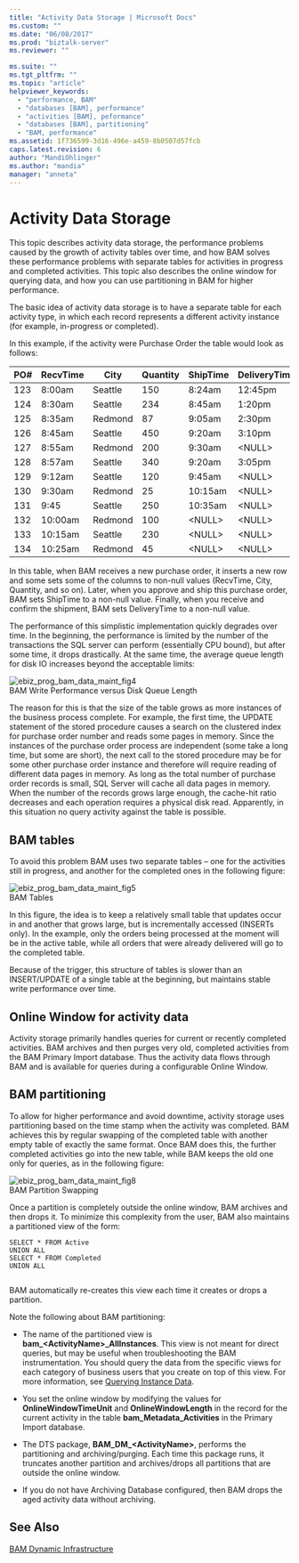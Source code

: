 ```yaml
---
title: "Activity Data Storage | Microsoft Docs"
ms.custom: ""
ms.date: "06/08/2017"
ms.prod: "biztalk-server"
ms.reviewer: ""

ms.suite: ""
ms.tgt_pltfrm: ""
ms.topic: "article"
helpviewer_keywords: 
  - "performance, BAM"
  - "databases [BAM], performance"
  - "activities [BAM], peformance"
  - "databases [BAM], partitioning"
  - "BAM, performance"
ms.assetid: 1f736599-3d16-496e-a459-8b0507d57fcb
caps.latest.revision: 6
author: "MandiOhlinger"
ms.author: "mandia"
manager: "anneta"
---
```

# Activity Data Storage
This topic describes activity data storage, the performance problems caused by the growth of activity tables over time, and how BAM solves these performance problems with separate tables for activities in progress and completed activities. This topic also describes the online window for querying data, and how you can use partitioning in BAM for higher performance.  
  
 The basic idea of activity data storage is to have a separate table for each activity type, in which each record represents a different activity instance (for example, in-progress or completed).  
  
 In this example, if the activity were Purchase Order the table would look as follows:  
  
|PO#|RecvTime|City|Quantity|ShipTime|DeliveryTime|  
|----------|--------------|----------|--------------|--------------|------------------|  
|123|8:00am|Seattle|150|8:24am|12:45pm|  
|124|8:30am|Seattle|234|8:45am|1:20pm|  
|125|8:35am|Redmond|87|9:05am|2:30pm|  
|126|8:45am|Seattle|450|9:20am|3:10pm|  
|127|8:55am|Redmond|200|9:30am|\<NULL\>|  
|128|8:57am|Seattle|340|9:20am|3:05pm|  
|129|9:12am|Seattle|120|9:45am|\<NULL\>|  
|130|9:30am|Redmond|25|10:15am|\<NULL\>|  
|131|9:45|Seattle|250|10:35am|\<NULL\>|  
|132|10:00am|Redmond|100|\<NULL\>|\<NULL\>|  
|133|10:15am|Seattle|230|\<NULL\>|\<NULL\>|  
|134|10:25am|Redmond|45|\<NULL\>|\<NULL\>|  
  
 In this table, when BAM receives a new purchase order, it inserts a new row and some sets some of the columns to non-null values (RecvTime, City, Quantity, and so on). Later, when you approve and ship this purchase order, BAM sets ShipTime to a non-null value. Finally, when you receive and confirm the shipment, BAM sets DeliveryTime to a non-null value.  
  
 The performance of this simplistic implementation quickly degrades over time. In the beginning, the performance is limited by the number of the transactions the SQL server can perform (essentially CPU bound), but after some time, it drops drastically. At the same time, the average queue length for disk IO increases beyond the acceptable limits:  
  
 ![](../core/media/ebiz-prog-bam-data-maint-fig4.gif "ebiz_prog_bam_data_maint_fig4")  
BAM Write Performance versus Disk Queue Length  
  
 The reason for this is that the size of the table grows as more instances of the business process complete. For example, the first time, the UPDATE statement of the stored procedure causes a search on the clustered index for purchase order number and reads some pages in memory. Since the instances of the purchase order process are independent (some take a long time, but some are short), the next call to the stored procedure may be for some other purchase order instance and therefore will require reading of different data pages in memory. As long as the total number of purchase order records is small, SQL Server will cache all data pages in memory. When the number of the records grows large enough, the cache-hit ratio decreases and each operation requires a physical disk read. Apparently, in this situation no query activity against the table is possible.  
  
## BAM tables  
 To avoid this problem BAM uses two separate tables – one for the activities still in progress, and another for the completed ones in the following figure:  
  
 ![](../core/media/ebiz-prog-bam-data-maint-fig5.gif "ebiz_prog_bam_data_maint_fig5")  
BAM Tables  
  
 In this figure, the idea is to keep a relatively small table that updates occur in and another that grows large, but is incrementally accessed (INSERTs only). In the example, only the orders being processed at the moment will be in the active table, while all orders that were already delivered will go to the completed table.  
  
 Because of the trigger, this structure of tables is slower than an INSERT/UPDATE of a single table at the beginning, but maintains stable write performance over time.  
  
## Online Window for activity data  
 Activity storage primarily handles queries for current or recently completed activities. BAM archives and then purges very old, completed activities from the BAM Primary Import database. Thus the activity data flows through BAM and is available for queries during a configurable Online Window.  
  
## BAM partitioning  
 To allow for higher performance and avoid downtime, activity storage uses partitioning based on the time stamp when the activity was completed. BAM achieves this by regular swapping of the completed table with another empty table of exactly the same format. Once BAM does this, the further completed activities go into the new table, while BAM keeps the old one only for queries, as in the following figure:  
  
 ![](../core/media/ebiz-prog-bam-data-maint-fig8.gif "ebiz_prog_bam_data_maint_fig8")  
BAM Partition Swapping  
  
 Once a partition is completely outside the online window, BAM archives and then drops it. To minimize this complexity from the user, BAM also maintains a partitioned view of the form:  
  
```  
SELECT * FROM Active   
UNION ALL   
SELECT * FROM Completed   
UNION ALL  
  
```  
  
 BAM automatically re-creates this view each time it creates or drops a partition.  
  
 Note the following about BAM partitioning:  
  
-   The name of the partitioned view is **bam_\<ActivityName\>_AllInstances**. This view is not meant for direct queries, but may be useful when troubleshooting the BAM instrumentation. You should query the data from the specific views for each category of business users that you create on top of this view. For more information, see [Querying Instance Data](../core/querying-instance-data.md).  
  
-   You set the online window by modifying the values for **OnlineWindowTimeUnit** and **OnlineWindowLength** in the record for the current activity in the table **bam_Metadata_Activities** in the Primary Import database.  
  
-   The DTS package, **BAM_DM_\<ActivityName\>**, performs the partitioning and archiving/purging. Each time this package runs, it truncates another partition and archives/drops all partitions that are outside the online window.  
  
-   If you do not have Archiving Database configured, then BAM drops the aged activity data without archiving.  
  
## See Also  
 [BAM Dynamic Infrastructure](../core/bam-dynamic-infrastructure.md)